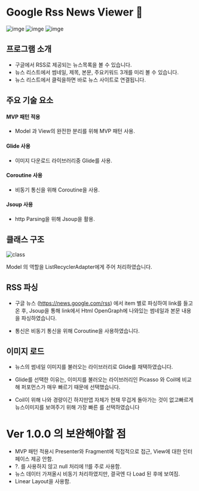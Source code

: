 # Google Rss News Viewer :newspaper:

![imge](https://img.shields.io/badge/ProjectType-SingleStudy-green) ![imge](https://img.shields.io/badge/Language-Kotlin-yellow) ![imge](https://img.shields.io/badge/Tools-AndroidStudio-blue)

## 프로그램 소개

- 구글에서 RSS로 제공되는 뉴스목록을 볼 수 있습니다.
- 뉴스 리스트에서 썸네일, 제목, 본문, 주요키워드 3개를 미리 볼 수 있습니다.
- 뉴스 리스트에서 클릭을하면 바로 뉴스 사이트로 연결됩니다.

## 주요 기술 요소

#### MVP 패턴 적용

- Model 과 View의 완전한 분리를 위해 MVP 패턴 사용.

#### Glide 사용

- 이미지 다운로드 라이브러리중 Glide를 사용.

#### Coroutine 사용

- 비동기 통신을 위해 Coroutine을 사용.

#### Jsoup 사용

- http Parsing을 위해 Jsoup을 활용.

## 클래스 구조

![class](https://user-images.githubusercontent.com/37828448/78210167-49569d00-74e4-11ea-91c4-dee09541d3cf.png)

Model 의 역할을 ListRecyclerAdapter에게 주어 처리하였습니다.

## RSS 파싱

- 구글 뉴스 ([https://](https://news.google.com/rss)[news.google.com/rss](https://news.google.com/rss)) 에서 item 별로 파싱하여 link를 들고 온 후, Jsoup을 통해 link에서 Html OpenGraph에 나와있는 썸네일과 본문 내용을 파싱하였습니다.

- 통신은 비동기 통신을 위해 Coroutine을 사용하였습니다.

## 이미지 로드

- 뉴스의 썸네일 이미지를 불러오는 라이브러리로 Glide를 채택하였습니다.

- Glide를 선택한 이유는, 이미지를 불러오는 라이브러리인 Picasso 와 Coil에 비교해 퍼포먼스가 매우 빠르기 때문에 선택했습니다. 

- Coil이  위해 나와 경량이긴 하지만앱 자체가 현재 무겁게 돌아가는 것이 없고빠르게 뉴스이미지를 보여주기 위해 가장 빠른 를 선택하였습니다

# Ver 1.0.0 의 보완해야할 점 

- MVP 패턴 적용시 Presenter와 Fragment에 직접적으로 접근, View에 대한 인터페이스 제공 안함.
- ?. 를 사용하지 않고 null 처리에 !!를 주로 사용함.
- 뉴스 데이터 가져올시 비동기 처리하였지만, 결국엔 다 Load 된 후에 보여짐.
- Linear Layout을 사용함.